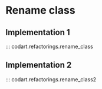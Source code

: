 # Rename class


## Implementation 1


::: codart.refactorings.rename_class


## Implementation 2

::: codart.refactorings.rename_class2

